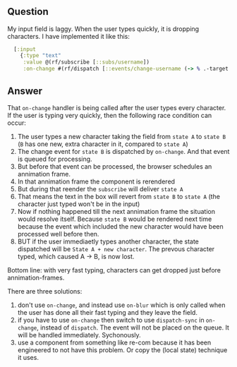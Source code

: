 
<!-- leave this H1 here. It stops mkdocs putting in a Title at the top.
     It needs to be at the top of the file otherwise it breaks the 
     table of contents on the right hand side. -->
#

## Question


My input field is laggy.  When the user types quickly, it is dropping characters.  I have implemented it like this:

```clj
  [:input
    {:type "text"
     :value @(rf/subscribe [::subs/username])
     :on-change #(rf/dispatch [::events/change-username (-> % .-target .-value)])}]
```

## Answer 

That `on-change` handler is being called after the user types every character.  If the user is typing very quickly, then the following race condition can occur:

  1. The user types a new character taking the field from `state A` to `state B`  (`B` has one new, extra character in it, compared to `state A`) 
  2. The change event for `state B` is dispatched by `on-change`. And that event is queued for processing. 
  3. But before that event can be processed, the browser schedules an annimation frame. 
  4. In that annimation frame the component is rerendered
  5. But during that reender the `subscribe` will deliver `state A`
  6. That means the text in the box will revert from `state B` to `state A` (the character just typed won't be in the input)
  7. Now if nothing happened till the next annimation frame the situation would resolve itself. Because `state B` would be rendered next time because the event which included the 
  new character would have been processed well before then. 
  6. BUT if the user immediaetly types another character, the state dispatched will be `State A + new character`. The prevous character typed, 
     which caused A -> B, is now lost. 

Bottom line: with very fast typing, characters can get dropped just before annimation-frames.

There are three solutions:

  1. don't use `on-change`, and instead use `on-blur` which is only called when the user has done all their fast typing and they leave the field. 
  2. if you have to use `on-change` then switch to use `dispatch-sync` in `on-change`, instead of `dispatch`. The event will not be placed on the queue. It will be handled immediately. Sychonously. 
  3. use a component from something like re-com because it has been engineered to not have this problem. Or copy the (local state) technique it uses. 

